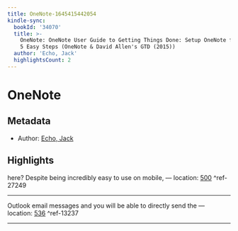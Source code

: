 ```yaml
---
title: OneNote-1645415442054
kindle-sync:
  bookId: '34070'
  title: >-
    OneNote: OneNote User Guide to Getting Things Done: Setup OneNote for GTD in
    5 Easy Steps (OneNote & David Allen's GTD (2015))
  author: 'Echo, Jack'
  highlightsCount: 2
---
```

# OneNote
## Metadata
* Author: [Echo, Jack](None)

## Highlights
here? Despite being incredibly easy to use on mobile, — location: [500]() ^ref-27249

---
Outlook email messages and you will be able to directly send the — location: [536]() ^ref-13237

---
